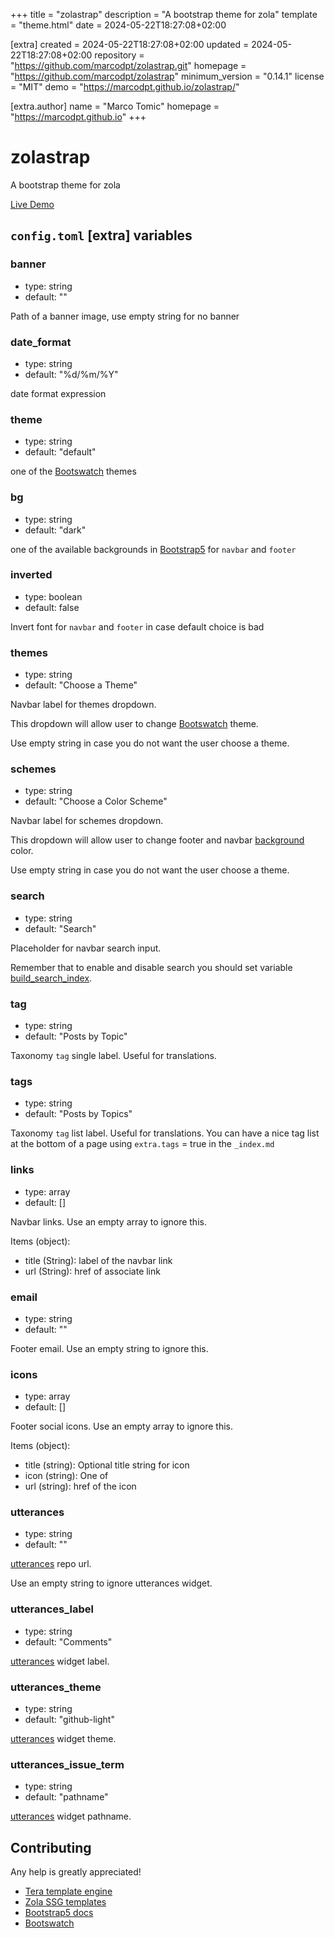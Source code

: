 
+++
title = "zolastrap"
description = "A bootstrap theme for zola"
template = "theme.html"
date = 2024-05-22T18:27:08+02:00

[extra]
created = 2024-05-22T18:27:08+02:00
updated = 2024-05-22T18:27:08+02:00
repository = "https://github.com/marcodpt/zolastrap.git"
homepage = "https://github.com/marcodpt/zolastrap"
minimum_version = "0.14.1"
license = "MIT"
demo = "https://marcodpt.github.io/zolastrap/"

[extra.author]
name = "Marco Tomic"
homepage = "https://marcodpt.github.io"
+++        

# zolastrap
A bootstrap theme for zola

[Live Demo](https://marcodpt.github.io/zolastrap/)

## `config.toml` [extra] variables
### banner
 - type: string
 - default: ""

Path of a banner image, use empty string for no banner

### date_format
 - type: string
 - default: "%d/%m/%Y"

date format expression

### theme
 - type: string
 - default: "default"

one of the [Bootswatch](https://bootswatch.com) themes

### bg
 - type: string
 - default: "dark"

one of the available backgrounds in
[Bootstrap5](https://getbootstrap.com/docs/5.1/utilities/background/)
for `navbar` and `footer`

### inverted
 - type: boolean
 - default: false

Invert font for `navbar` and `footer` in case default choice is bad

### themes
 - type: string
 - default: "Choose a Theme"

Navbar label for themes dropdown.

This dropdown will allow user to change
[Bootswatch](https://bootswatch.com) theme.

Use empty string in case you do not want the user choose a theme.

### schemes
 - type: string
 - default: "Choose a Color Scheme"

Navbar label for schemes dropdown.

This dropdown will allow user to change footer and navbar
[background](https://getbootstrap.com/docs/5.1/utilities/background/)
color.

Use empty string in case you do not want the user choose a theme.

### search
 - type: string
 - default: "Search"

Placeholder for navbar search input.

Remember that to enable and disable search you should set variable
[build_search_index](https://www.getzola.org/documentation/getting-started/configuration/).

### tag
 - type: string
 - default: "Posts by Topic"

Taxonomy `tag` single label. Useful for translations.

### tags
 - type: string
 - default: "Posts by Topics"

Taxonomy `tag` list label. Useful for translations.
You can have a nice tag list at the bottom of a page using `extra.tags` = true
in the `_index.md`

### links
 - type: array
 - default: []

Navbar links. Use an empty array to ignore this.

Items (object):
 - title (String): label of the navbar link
 - url (String): href of associate link

### email
 - type: string
 - default: ""

Footer email. Use an empty string to ignore this.

### icons
 - type: array
 - default: []

Footer social icons. Use an empty array to ignore this.

Items (object):
 - title (string): Optional title string for icon
 - icon (string): One of 
 - url (string): href of the icon

### utterances
 - type: string
 - default: "" 

[utterances](https://github.com/utterance/utterances) repo url.

Use an empty string to ignore utterances widget.

### utterances_label
 - type: string
 - default: "Comments" 

[utterances](https://github.com/utterance/utterances) widget label.

### utterances_theme
 - type: string
 - default: "github-light" 

[utterances](https://github.com/utterance/utterances) widget theme.

### utterances_issue_term
 - type: string
 - default: "pathname" 

[utterances](https://github.com/utterance/utterances) widget pathname.

## Contributing
Any help is greatly appreciated!

 - [Tera template engine](https://tera.netlify.app/docs)
 - [Zola SSG templates](https://www.getzola.org/documentation/templates/overview/)
 - [Bootstrap5 docs](https://getbootstrap.com/docs/5.1/getting-started/introduction/)
 - [Bootswatch](https://bootswatch.com)

        